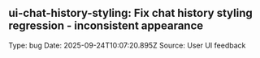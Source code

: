 ## ui-chat-history-styling: Fix chat history styling regression - inconsistent appearance
Type: bug
Date: 2025-09-24T10:07:20.895Z
Source: User UI feedback

